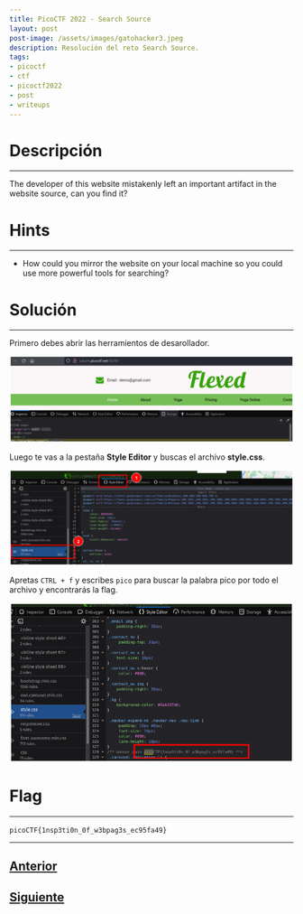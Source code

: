 ```yaml
---
title: PicoCTF 2022 - Search Source
layout: post
post-image: /assets/images/gatohacker3.jpeg 
description: Resolución del reto Search Source. 
tags:
- picoctf
- ctf
- picoctf2022
- post
- writeups
---
```

# Descripción
---

The developer of this website mistakenly left an important artifact in the website source, can you find it?


# Hints
---

- How could you mirror the website on your local machine so you could use more powerful tools for searching?


# Solución
---

Primero debes abrir las herramientos de desarollador.

![](/images/images-picoctf-2022/search-source-1.png)

Luego te vas a la pestaña **Style Editor** y buscas el archivo **style.css**.

![](/images/images-picoctf-2022/search-source-2.png)

Apretas `CTRL + f` y escribes `pico` para buscar la palabra pico por todo el archivo y encontrarás la flag.

![](/images/images-picoctf-2022/search-source-3.png)


# Flag
---

`picoCTF{1nsp3ti0n_0f_w3bpag3s_ec95fa49}`

---

## [Anterior](/Local-Authority)
## [Siguiente](/Forbidden-Paths)